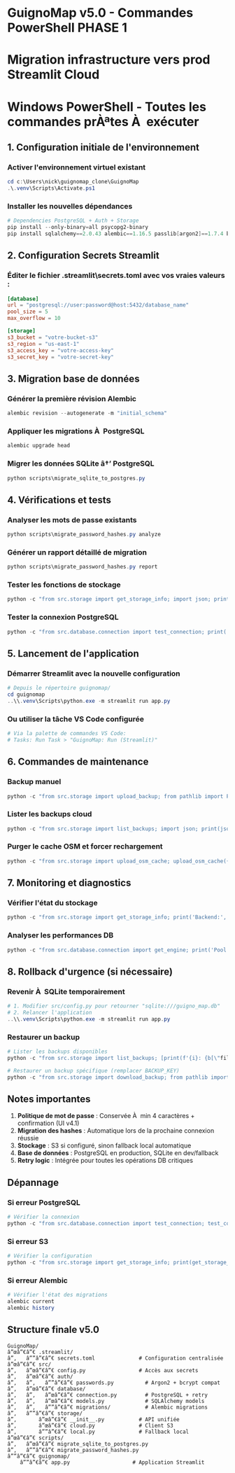 # GuignoMap v5.0 - Commandes PowerShell PHASE 1
# Migration infrastructure vers prod Streamlit Cloud
# Windows PowerShell - Toutes les commandes prÀªtes À  exécuter

## 1. Configuration initiale de l'environnement

### Activer l'environnement virtuel existant
```powershell
cd c:\Users\nick\guignomap_clone\GuignoMap
.\.venv\Scripts\Activate.ps1
```

### Installer les nouvelles dépendances
```powershell
# Dependencies PostgreSQL + Auth + Storage
pip install --only-binary=all psycopg2-binary
pip install sqlalchemy==2.0.43 alembic==1.16.5 passlib[argon2]==1.7.4 boto3==1.34.144
```

## 2. Configuration Secrets Streamlit

### Éditer le fichier .streamlit\secrets.toml avec vos vraies valeurs :
```toml
[database]
url = "postgresql://user:password@host:5432/database_name"
pool_size = 5
max_overflow = 10

[storage]
s3_bucket = "votre-bucket-s3"
s3_region = "us-east-1"
s3_access_key = "votre-access-key"
s3_secret_key = "votre-secret-key"
```

## 3. Migration base de données

### Générer la première révision Alembic
```powershell
alembic revision --autogenerate -m "initial_schema"
```

### Appliquer les migrations À  PostgreSQL
```powershell
alembic upgrade head
```

### Migrer les données SQLite â†’ PostgreSQL
```powershell
python scripts\migrate_sqlite_to_postgres.py
```

## 4. Vérifications et tests

### Analyser les mots de passe existants
```powershell
python scripts\migrate_password_hashes.py analyze
```

### Générer un rapport détaillé de migration
```powershell
python scripts\migrate_password_hashes.py report
```

### Tester les fonctions de stockage
```powershell
python -c "from src.storage import get_storage_info; import json; print(json.dumps(get_storage_info(), indent=2, default=str))"
```

### Tester la connexion PostgreSQL
```powershell
python -c "from src.database.connection import test_connection; print('ðŸ”Œ Connexion PostgreSQL:', test_connection())"
```

## 5. Lancement de l'application

### Démarrer Streamlit avec la nouvelle configuration
```powershell
# Depuis le répertoire guignomap/
cd guignomap
..\\.venv\Scripts\python.exe -m streamlit run app.py
```

### Ou utiliser la tâche VS Code configurée
```powershell
# Via la palette de commandes VS Code:
# Tasks: Run Task > "GuignoMap: Run (Streamlit)"
```

## 6. Commandes de maintenance

### Backup manuel
```powershell
python -c "from src.storage import upload_backup; from pathlib import Path; upload_backup(Path('guignomap/guigno_map_backup.db'))"
```

### Lister les backups cloud
```powershell
python -c "from src.storage import list_backups; import json; print(json.dumps(list_backups(), indent=2, default=str))"
```

### Purger le cache OSM et forcer rechargement
```powershell
python -c "from src.storage import upload_osm_cache; upload_osm_cache({})"
```

## 7. Monitoring et diagnostics

### Vérifier l'état du stockage
```powershell
python -c "from src.storage import get_storage_info; print('Backend:', get_storage_info()['backend'])"
```

### Analyser les performances DB
```powershell
python -c "from src.database.connection import get_engine; print('Pool info:', get_engine().pool.status())"
```

## 8. Rollback d'urgence (si nécessaire)

### Revenir À  SQLite temporairement
```powershell
# 1. Modifier src/config.py pour retourner "sqlite:///guigno_map.db"
# 2. Relancer l'application
..\\.venv\Scripts\python.exe -m streamlit run app.py
```

### Restaurer un backup
```powershell
# Lister les backups disponibles
python -c "from src.storage import list_backups; [print(f'{i}: {b[\"filename\"]}') for i, b in enumerate(list_backups())]"

# Restaurer un backup spécifique (remplacer BACKUP_KEY)
python -c "from src.storage import download_backup; from pathlib import Path; download_backup('BACKUP_KEY', Path('guigno_map_restored.db'))"
```

## Notes importantes

1. **Politique de mot de passe** : Conservée À  min 4 caractères + confirmation (UI v4.1)
2. **Migration des hashes** : Automatique lors de la prochaine connexion réussie
3. **Stockage** : S3 si configuré, sinon fallback local automatique
4. **Base de données** : PostgreSQL en production, SQLite en dev/fallback
5. **Retry logic** : Intégrée pour toutes les opérations DB critiques

## Dépannage

### Si erreur PostgreSQL
```powershell
# Vérifier la connexion
python -c "from src.database.connection import test_connection; test_connection()"
```

### Si erreur S3
```powershell
# Vérifier la configuration
python -c "from src.storage import get_storage_info; print(get_storage_info())"
```

### Si erreur Alembic
```powershell
# Vérifier l'état des migrations
alembic current
alembic history
```

## Structure finale v5.0
```
GuignoMap/
â”œâ”€â”€ .streamlit/
â”‚   â””â”€â”€ secrets.toml              # Configuration centralisée
â”œâ”€â”€ src/
â”‚   â”œâ”€â”€ config.py                 # Accès aux secrets
â”‚   â”œâ”€â”€ auth/
â”‚   â”‚   â””â”€â”€ passwords.py          # Argon2 + bcrypt compat
â”‚   â”œâ”€â”€ database/
â”‚   â”‚   â”œâ”€â”€ connection.py         # PostgreSQL + retry
â”‚   â”‚   â”œâ”€â”€ models.py             # SQLAlchemy models
â”‚   â”‚   â””â”€â”€ migrations/           # Alembic migrations
â”‚   â””â”€â”€ storage/
â”‚       â”œâ”€â”€ __init__.py           # API unifiée
â”‚       â”œâ”€â”€ cloud.py              # Client S3
â”‚       â””â”€â”€ local.py              # Fallback local
â”œâ”€â”€ scripts/
â”‚   â”œâ”€â”€ migrate_sqlite_to_postgres.py
â”‚   â””â”€â”€ migrate_password_hashes.py
â””â”€â”€ guignomap/
    â””â”€â”€ app.py                    # Application Streamlit
```